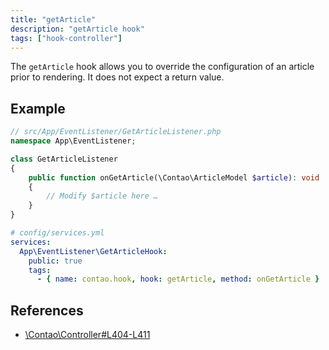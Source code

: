 ```yaml
---
title: "getArticle"
description: "getArticle hook"
tags: ["hook-controller"]
---
```


The `getArticle` hook allows you to override the configuration of an article 
prior to rendering. It does not expect a return value.

## Example

```php
// src/App/EventListener/GetArticleListener.php
namespace App\EventListener;

class GetArticleListener
{
    public function onGetArticle(\Contao\ArticleModel $article): void
    {
        // Modify $article here …
    }
}
```

```yml
# config/services.yml
services:
  App\EventListener\GetArticleHook:
    public: true
    tags:
      - { name: contao.hook, hook: getArticle, method: onGetArticle }
```

## References

* [\Contao\Controller#L404-L411](https://github.com/contao/contao/blob/4.7.6/core-bundle/src/Resources/contao/library/Contao/Controller.php#L404-L411)

